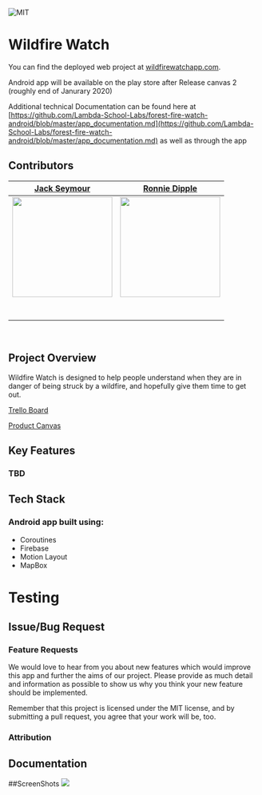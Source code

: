 
![MIT](https://img.shields.io/packagist/l/doctrine/orm.svg)
# Wildfire Watch

You can find the deployed web project at [wildfirewatchapp.com](https://wildfirewatchapp.com/).

Android app will be available on the play store after Release canvas 2 (roughly end of Janurary 2020)

Additional technical Documentation can be found here at
[https://github.com/Lambda-School-Labs/forest-fire-watch-android/blob/master/app_documentation.md](https://github.com/Lambda-School-Labs/forest-fire-watch-android/blob/master/app_documentation.md)
 as well as through the app

## Contributors

|                                      [Jack Seymour](https://github.com/stilljack)                                      |                                         [Ronnie Dipple](https://github.com/RonnieDipple)                                         | 
| :----------------------------------------------------------------------------------------------------------------------: | :------------------------------------------------------------------------------------------------------------------------: | 
| [<img src="https://avatars2.githubusercontent.com/u/52223435?s=460&v=4" width = "200" />](https://github.com/stilljack) | [<img src="https://avatars1.githubusercontent.com/u/26232780?s=460&v=4" width = "200" />](https://github.com/RonnieDipple) |  
|                   [<img src="https://github.com/favicon.ico" width="15"> ](https://github.com/stilljack)                   |                   [<img src="https://github.com/favicon.ico" width="15"> ](https://github.com/RonnieDipple)                   |   
|      [ <img src="https://static.licdn.com/sc/h/al2o9zrvru7aqj8e1x2rzsrca" width="15"> ](https://www.linkedin.com/in/jack-seymour85/)      | [ <img src="https://static.licdn.com/sc/h/al2o9zrvru7aqj8e1x2rzsrca" width="15"> ](https://www.linkedin.com/in/ronnie-dipple-91178047/) | 


<br>

## Project Overview

Wildfire Watch is designed to help people understand when they are in danger of being struck by a wildfire, and hopefully give them time to get out.

[Trello Board](https://trello.com/b/G8cK2VF4/labs19-wildfirewatch)

[Product Canvas](https://www.notion.so/Wildfire-Watch-7eb1595c5f1643fca8e48a89c6086fdf)

## Key Features

### TBD

## Tech Stack

### Android app built using:

- Coroutines
- Firebase
- Motion Layout
- MapBox


# Testing


## Issue/Bug Request


### Feature Requests

We would love to hear from you about new features which would improve this app and further the aims of our project. Please provide as much detail and information as possible to show us why you think your new feature should be implemented.

Remember that this project is licensed under the MIT license, and by submitting a pull request, you agree that your work will be, too.


### Attribution


## Documentation

##ScreenShots
<img src="https://i.imgur.com/X3UNmTP.png"/>
